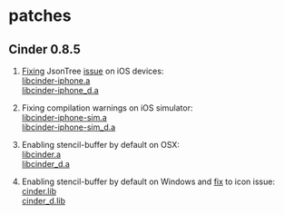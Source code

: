 patches
=======

Cinder 0.8.5
------------

1. [Fixing](https://github.com/cinder/Cinder/commit/cc10fbfcbb982d265bfa5c7a1d9d62c9ccd2ff32) JsonTree [issue](https://forum.libcinder.org/#Topic/23286000001803049) on iOS devices:  
[libcinder-iphone.a](cinder_0.8.5/lib/libcinder-iphone.a.zip)  
[libcinder-iphone_d.a](cinder_0.8.5/lib/libcinder-iphone_d.a.zip)  

2. Fixing compilation warnings on iOS simulator:  
[libcinder-iphone-sim.a](cinder_0.8.5/lib/libcinder-iphone-sim.a.zip)  
[libcinder-iphone-sim_d.a](cinder_0.8.5/lib/libcinder-iphone-sim_d.a.zip)  

3. Enabling stencil-buffer by default on OSX:  
[libcinder.a](cinder_0.8.5/lib/libcinder.a.zip)  
[libcinder_d.a](cinder_0.8.5/lib/libcinder_d.a.zip)  

4. Enabling stencil-buffer by default on Windows and [fix](https://github.com/cinder/Cinder/pull/375) to icon issue:  
[cinder.lib](cinder_0.8.5/lib/cinder.lib.zip)  
[cinder_d.lib](cinder_0.8.5/lib/cinder_d.lib.zip)  

